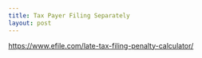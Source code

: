 ```yaml
---
title: Tax Payer Filing Separately
layout: post
---
```


https://www.efile.com/late-tax-filing-penalty-calculator/